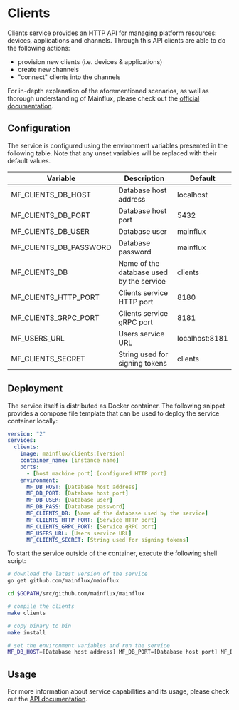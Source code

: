 # Clients

Clients service provides an HTTP API for managing platform resources: devices,
applications and channels. Through this API clients are able to do the following
actions:

- provision new clients (i.e. devices & applications)
- create new channels
- "connect" clients into the channels

For in-depth explanation of the aforementioned scenarios, as well as thorough
understanding of Mainflux, please check out the [official documentation][doc].

## Configuration

The service is configured using the environment variables presented in the
following table. Note that any unset variables will be replaced with their
default values.

| Variable               | Description                              | Default        |
|------------------------|------------------------------------------|----------------|
| MF_CLIENTS_DB_HOST     | Database host address                    | localhost      |
| MF_CLIENTS_DB_PORT     | Database host port                       | 5432           |
| MF_CLIENTS_DB_USER     | Database user                            | mainflux       |
| MF_CLIENTS_DB_PASSWORD | Database password                        | mainflux       |
| MF_CLIENTS_DB          | Name of the database used by the service | clients        |
| MF_CLIENTS_HTTP_PORT   | Clients service HTTP port                | 8180           |
| MF_CLIENTS_GRPC_PORT   | Clients service gRPC port                | 8181           |
| MF_USERS_URL           | Users service URL                        | localhost:8181 |
| MF_CLIENTS_SECRET      | String used for signing tokens           | clients        |

## Deployment

The service itself is distributed as Docker container. The following snippet
provides a compose file template that can be used to deploy the service container
locally:

```yaml
version: "2"
services:
  clients:
    image: mainflux/clients:[version]
    container_name: [instance name]
    ports:
      - [host machine port]:[configured HTTP port]
    environment:
      MF_DB_HOST: [Database host address]
      MF_DB_PORT: [Database host port]
      MF_DB_USER: [Database user]
      MF_DB_PASS: [Database password]
      MF_CLIENTS_DB: [Name of the database used by the service]
      MF_CLIENTS_HTTP_PORT: [Service HTTP port]
      MF_CLIENTS_GRPC_PORT: [Service gRPC port]
      MF_USERS_URL: [Users service URL]
      MF_CLIENTS_SECRET: [String used for signing tokens]
```

To start the service outside of the container, execute the following shell script:

```bash
# download the latest version of the service
go get github.com/mainflux/mainflux

cd $GOPATH/src/github.com/mainflux/mainflux

# compile the clients
make clients

# copy binary to bin
make install

# set the environment variables and run the service
MF_DB_HOST=[Database host address] MF_DB_PORT=[Database host port] MF_DB_USER=[Database user] MF_DB_PASS=[Database password] MF_CLIENTS_DB=[Name of the database used by the service] MF_CLIENTS_HTTP_PORT=[Service HTTP port] MG_CLIENTS_GRPC_PORT=[Service gRPC port] MF_USERS_URL=[Users service URL] MF_CLIENTS_SECRET=[String used for signing tokens] $GOBIN/mainflux-clients
```

## Usage

For more information about service capabilities and its usage, please check out
the [API documentation](swagger.yaml).

[doc]: http://mainflux.readthedocs.io
